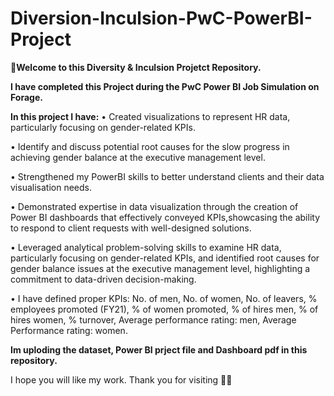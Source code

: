 # Diversion-Inculsion-PwC-PowerBI-Project

**🌟Welcome to this Diversity & Inculsion Projetct Repository.**

**I have completed this Project during the PwC Power BI Job Simulation on Forage.**

**In this project I have:** •	Created visualizations to represent HR data, particularly focusing on gender-related KPIs.

•	Identify and discuss potential root causes for the slow progress in achieving gender balance at the executive management level.

•	Strengthened my PowerBI skills to better understand clients and their data visualisation needs.

•	Demonstrated expertise in data visualization through the creation of Power BI dashboards that effectively conveyed KPIs,showcasing the ability to respond to client requests with well-designed solutions.

•	Leveraged analytical problem-solving skills to examine HR data, particularly focusing on gender-related KPIs, and identified root causes for gender balance issues at the executive management level, highlighting a commitment to data-driven decision-making.

•	I have defined proper KPIs: No. of men, No. of women, No. of leavers, % employees promoted (FY21), % of women promoted, % of hires men, % of hires women, % turnover, Average performance rating: men, Average Performance rating: women.

**Im uploding the dataset, Power BI prject file and Dashboard pdf in this repository.**

I hope you will like my work. Thank you for visiting 🙇‍♂️
